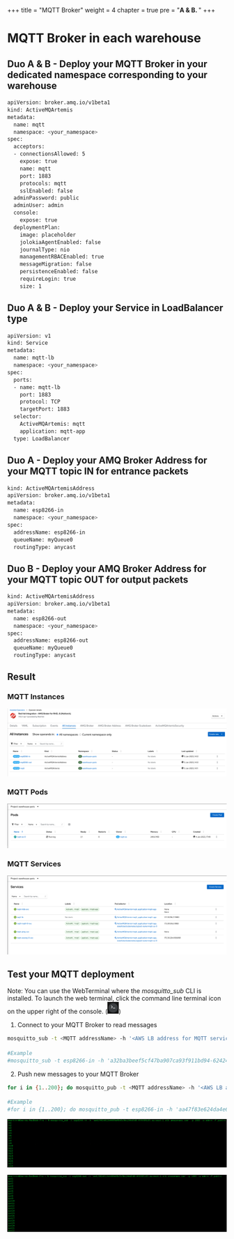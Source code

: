+++
title = "MQTT Broker"
weight = 4
chapter = true
pre = "<b>A & B. </b>"
+++


# MQTT Broker in each warehouse

## Duo A & B - Deploy your MQTT Broker in your dedicated namespace corresponding to your warehouse

```sh
apiVersion: broker.amq.io/v1beta1
kind: ActiveMQArtemis
metadata:
  name: mqtt
  namespace: <your_namespace>
spec:
  acceptors:
  - connectionsAllowed: 5
    expose: true
    name: mqtt
    port: 1883
    protocols: mqtt
    sslEnabled: false
  adminPassword: public
  adminUser: admin
  console:
    expose: true
  deploymentPlan:
    image: placeholder
    jolokiaAgentEnabled: false
    journalType: nio
    managementRBACEnabled: true
    messageMigration: false
    persistenceEnabled: false
    requireLogin: true
    size: 1
```

## Duo A & B - Deploy your Service in LoadBalancer type   

```sh
apiVersion: v1
kind: Service
metadata:
  name: mqtt-lb
  namespace: <your_namespace>
spec:
  ports:
  - name: mqtt-lb
    port: 1883
    protocol: TCP
    targetPort: 1883
  selector:
    ActiveMQArtemis: mqtt
    application: mqtt-app
  type: LoadBalancer
  ```


## Duo A - Deploy your AMQ Broker Address for your MQTT topic IN for entrance packets

```sh
kind: ActiveMQArtemisAddress
apiVersion: broker.amq.io/v1beta1
metadata:
  name: esp8266-in
  namespace: <your_namespace>
spec:
  addressName: esp8266-in
  queueName: myQueue0
  routingType: anycast
```

## Duo B - Deploy your AMQ Broker Address for your MQTT topic OUT for output packets

```sh
kind: ActiveMQArtemisAddress
apiVersion: broker.amq.io/v1beta1
metadata:
  name: esp8266-out
  namespace: <your_namespace>
spec:
  addressName: esp8266-out
  queueName: myQueue0
  routingType: anycast
```


## Result

### MQTT Instances
![MQTT Instances](/images/mqtt-instances.png)

### MQTT Pods
![MQTT pods](/images/mqtt-pods.png)

### MQTT Services
![MQTT Instances](/images/mqtt-services.png)



## Test your MQTT deployment

Note: You can use the WebTerminal where the *mosquitto_sub* CLI is installed. To launch the web terminal, click the command line terminal icon on the upper right of the console.
(![Web Terminal](/images/wto-icon.png))


1. Connect to your MQTT Broker to read messages

```sh
mosquitto_sub -t <MQTT addressName> -h '<AWS LB address for MQTT service>' -p <port> -u <MQTT user> -P <MQTT password>

#Example
#mosquitto_sub -t esp8266-in -h 'a32ba3beef5cf47ba907ca93f911bd94-62424187.eu-west-1.elb.amazonaws.com' -p 1883 -u admin -P public
```


2. Push new messages to your MQTT Broker

```sh
for i in {1..200}; do mosquitto_pub -t <MQTT addressName> -h '<AWS LB address for MQTT service>' -p <port> -u <MQTT user> -P <MQTT password> -m in$i; done

#Example
#for i in {1..200}; do mosquitto_pub -t esp8266-in -h 'aa47f83e624da4e639f5be6109757355-1944403232.eu-west-1.elb.amazonaws.com' -p 1883 -u admin -P public -m in$i; done
```



![MQTT topi IN](/images/mqtt-sub-in.png)


![MQTT topi OUT](/images/mqtt-sub-out.png)